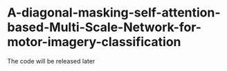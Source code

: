 # A-diagonal-masking-self-attention-based-Multi-Scale-Network-for-motor-imagery-classification
The code will be released later
